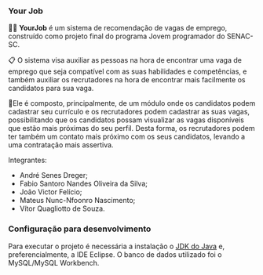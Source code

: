 ### Your Job 

📎📄 **YourJob** é um sistema de recomendação de vagas de emprego, construído como projeto final do programa Jovem programador do SENAC-SC.

📋 O sistema visa auxiliar as pessoas na hora de encontrar uma vaga de emprego que seja compatível com as suas habilidades e competências, e também auxiliar os recrutadores na hora de encontrar mais facilmente os candidatos para sua vaga.

🏢Ele é composto, principalmente, de um módulo onde os candidatos podem cadastrar seu currículo e os recrutadores podem cadastrar as suas vagas, possibilitando que os candidatos possam visualizar as vagas  disponíveis que estão mais próximas do seu perfil. Desta forma, os recrutadores podem ter também um contato mais próximo com os seus candidatos, levando a uma contratação mais assertiva.

Integrantes:

  - André Senes Dreger;
  - Fabio Santoro Nandes Oliveira da Silva;
  - João Victor Felício;
  - Mateus Nunc-Nfoonro Nascimento; 
  - Vítor Quagliotto de Souza.
 
    
### Configuração para desenvolvimento

Para executar o projeto é necessária a instalação o [JDK do Java](https://www.oracle.com/technetwork/pt/java/javase/downloads/jdk8-downloads-2133151.html) 
e, preferencialmente, a IDE Eclipse.
O banco de dados utilizado foi o MySQL/MySQL Workbench.
